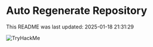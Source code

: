 # Auto Regenerate Repository

This README was last updated: 2025-01-18 21:31:29

 ![TryHackMe](https://tryhackme.com/badge/533634)